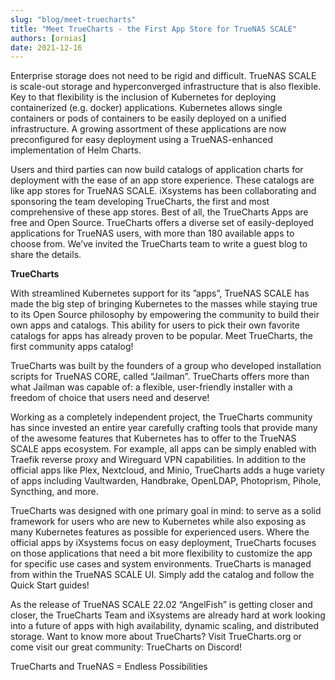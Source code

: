```yaml
---
slug: "blog/meet-truecharts"
title: "Meet TrueCharts - the First App Store for TrueNAS SCALE"
authors: [ornias]
date: 2021-12-16
---
```


Enterprise storage does not need to be rigid and difficult. TrueNAS SCALE is scale-out storage and hyperconverged infrastructure that is also flexible. Key to that flexibility is the inclusion of Kubernetes for deploying containerized (e.g. docker) applications. Kubernetes allows single containers or pods of containers to be easily deployed on a unified infrastructure. A growing assortment of these applications are now preconfigured for easy deployment using a TrueNAS-enhanced implementation of Helm Charts.

Users and third parties can now build catalogs of application charts for deployment with the ease of an app store experience. These catalogs are like app stores for TrueNAS SCALE. iXsystems has been collaborating and sponsoring the team developing TrueCharts, the first and most comprehensive of these app stores. Best of all, the TrueCharts Apps are free and Open Source.
TrueCharts offers a diverse set of easily-deployed applications for TrueNAS users, with more than 180 available apps to choose from. We’ve invited the TrueCharts team to write a guest blog to share the details.

**TrueCharts**

With streamlined Kubernetes support for its ”apps”, TrueNAS SCALE has made the big step of bringing Kubernetes to the masses while staying true to its Open Source philosophy by empowering the community to build their own apps and catalogs. This ability for users to pick their own favorite catalogs for apps has already proven to be popular. Meet TrueCharts, the first community apps catalog!

TrueCharts was built by the founders of a group who developed installation scripts for TrueNAS CORE, called “Jailman”. TrueCharts offers more than what Jailman was capable of: a flexible, user-friendly installer with a freedom of choice that users need and deserve!

Working as a completely independent project, the TrueCharts community has since invested an entire year carefully crafting tools that provide many of the awesome features that Kubernetes has to offer to the TrueNAS SCALE apps ecosystem. For example, all apps can be simply enabled with Traefik reverse proxy and Wireguard VPN capabilities. In addition to the official apps like Plex, Nextcloud, and Minio, TrueCharts adds a huge variety of apps including Vaultwarden, Handbrake, OpenLDAP, Photoprism, Pihole, Syncthing, and more.

TrueCharts was designed with one primary goal in mind: to serve as a solid framework for users who are new to Kubernetes while also exposing as many Kubernetes features as possible for experienced users. Where the official apps by iXsystems focus on easy deployment, TrueCharts focuses on those applications that need a bit more flexibility to customize the app for specific use cases and system environments. TrueCharts is managed from within the TrueNAS SCALE UI. Simply add the catalog and follow the Quick Start guides!

As the release of TrueNAS SCALE 22.02 “AngelFish” is getting closer and closer, the TrueCharts Team and iXsystems are already hard at work looking into a future of apps with high availability, dynamic scaling, and distributed storage. Want to know more about TrueCharts? Visit TrueCharts.org or come visit our great community: TrueCharts on Discord!

TrueCharts and TrueNAS = Endless Possibilities
